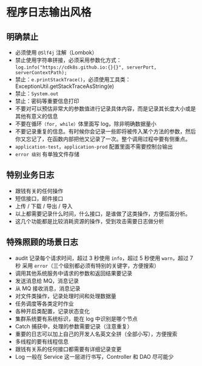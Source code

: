 
#  程序日志输出风格

## 明确禁止

- 必须使用 `@Slf4j` 注解（Lombok）
- 禁止使用字符串拼接，必须采用参数化方式：`log.info("https://cdk8s.github.io:{}{}", serverPort, serverContextPath);`
- 禁止：`e.printStackTrace()`，必须使用工具类：ExceptionUtil.getStackTraceAsString(e)
- 禁止：`System.out`
- 禁止：密码等重要信息打印
- 不要对可以预估非常大的参数值进行记录具体内容，而是记录其长度大小或是其他有意义的信息
- 不要在循环`（for, while）`体里面写 log，除非明确数据量小
- 不要记录重复的信息。有时候你会记录一些即将被传入某个方法的参数，然后你又忘记了，在函数内部把他又记录了一次。整个调用过程中要有侧重点。
- `application-test`，`application-prod` 配置里面不需要控制台输出
- `error 级别` 有单独文件存储

## 特别业务日志

- 跟钱有关的任何操作
- 短信接口，邮件接口
- 上传 / 下载 / 导出 / 导入
- 以上都需要记录什么时间，什么接口，是谁做了这类操作，方便后面分析。
- 这几个功能都是比较消耗资源的操作，受到攻击需要日志做分析

## 特殊照顾的场景日志

- audit 记录每个请求时间，超过 3 秒使用 `info`，超过 5 秒使用 `warn`，超过 7 秒 采用 `error`（三个级别都必须有特别的关键字，方便搜索）
- 调用其他系统服务中请求的参数和返回结果要记录
- 发送消息给 MQ，消息记录
- 从 MQ 接收消息，消息记录
- 对文件类操作，记录处理时间和处理数据量
- 任务调度等各类定时作业
- 各种开启类配置，记录状态变化
- 集群系统要有系统标识，能在 log 中识别是哪个节点
- Catch 捕获中，处理的参数需要记录（注意重复）
- 重要的日志可以加上自己的开发人名英文全拼（全部小写），方便搜索
- 多线程的要有线程信息
- 跟钱有关系的任何接口都需要有详细记录变更
- Log 一般在 Service 这一层进行书写，Controller 和 DAO 尽可能少